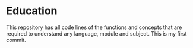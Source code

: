 # Education
This repository has all code lines of the functions and concepts that are required to understand any language, module and subject.
This is my first commit.
